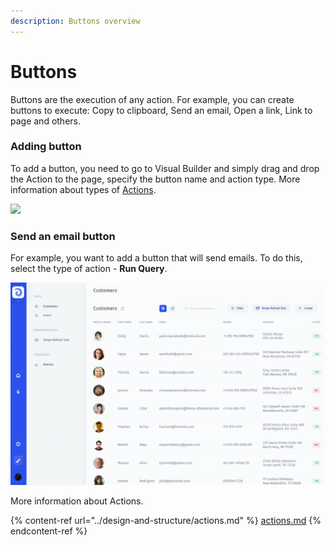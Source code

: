 ```yaml
---
description: Buttons overview
---
```


# Buttons

Buttons are the execution of any action. For example, you can create buttons to execute: Copy to clipboard, Send an email, Open a link, Link to page and others.

### Adding button

To add a button, you need to go to Visual Builder and simply drag and drop the Action to the page, specify the button name and action type. More information about types of [Actions](../design-and-structure/actions.md).

![](<../../.gitbook/assets/GIF (237).gif>)

### Send an email button

For example, you want to add a button that will send emails. To do this, select the type of action - **Run Query**.

![](<../../.gitbook/assets/GIF (236).gif>)

More information about Actions.

{% content-ref url="../design-and-structure/actions.md" %}
[actions.md](../design-and-structure/actions.md)
{% endcontent-ref %}
